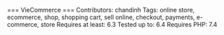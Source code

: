 === VieCommerce ===
Contributors: chandinh
Tags: online store, ecommerce, shop, shopping cart, sell online, checkout, payments, e-commerce, store
Requires at least: 6.3
Tested up to: 6.4
Requires PHP: 7.4